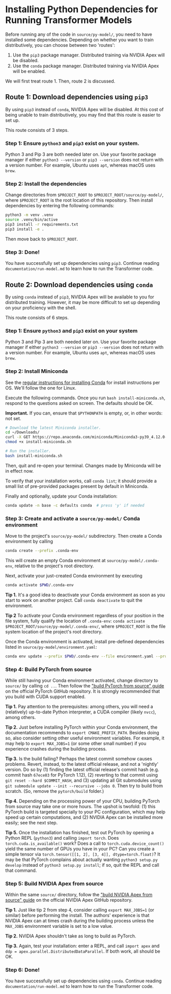 # Installing Python Dependencies for Running Transformer Models

Before running any of the code in `source/py-model/`, you need to have installed some dependencies. Depending on whether you want to train distributively, you can choose between two 'routes':

1. Use the `pip3` package manager. Distributed training via NVIDIA Apex will be disabled.
2. Use the `conda` package manager. Distributed training via NVIDIA Apex will be enabled.

We will first treat route 1. Then, route 2 is discussed.

## Route 1: Download dependencies using `pip3`

By using `pip3` instead of `conda`, NVIDIA Apex will be disabled. At this cost of being unable to train distributively, you may find that this route is easier to set up.

This route consists of 3 steps.

### Step 1: Ensure `python3` and `pip3` exist on your system.

Python 3 and Pip 3 are both needed later on. Use your favorite package manager if either `python3 --version` or `pip3 --version` does not return with a version number. For example, Ubuntu uses `apt`, whereas macOS uses `brew`.

### Step 2: Install the dependencies

Change directories from `$PROJECT_ROOT` to `$PROJECT_ROOT/source/py-model/`, where `$PROJECT_ROOT` is the root location of this repository. Then install dependencies by entering the following commands:

```sh
python3 -m venv .venv
source .venv/bin/active
pip3 install -r requirements.txt
pip3 install -e .
```

Then move back to `$PROJECT_ROOT`.

### Step 3: Done!

You have successfully set up dependencies using `pip3`. Continue reading `documentation/run-model.md` to learn how to run the Transformer code.

## Route 2: Download dependencies using `conda`

By using `conda` instead of `pip3`, NVIDIA Apex will be available to you for distributed training. However, it may be more difficult to set up depending on your proficiency with the shell.

This route consists of 6 steps.

### Step 1: Ensure `python3` and `pip3` exist on your system

Python 3 and Pip 3 are both needed later on. Use your favorite package manager if either `python3 --version` or `pip3 --version` does not return with a version number. For example, Ubuntu uses `apt`, whereas macOS uses `brew`.

### Step 2: Install Miniconda

See the [regular instructions for installing Conda](https://docs.conda.io/projects/conda/en/latest/user-guide/install/index.html#regular-installation) for install instructions per OS. We'll follow the one for Linux.

Execute the following commands. Once you run `bash install-miniconda.sh`, respond to the questions asked on screen. The defaults should be OK.

**Important.** If you can, ensure that `$PYTHONPATH` is empty, or, in other words: not set.

```sh
# Download the latest Miniconda installer.
cd ~/Downloads/
curl -X GET https://repo.anaconda.com/miniconda/Miniconda3-py39_4.12.0-Linux-x86_64.sh --output install-miniconda.sh
chmod +x install-miniconda.sh

# Run the installer.
bash install-miniconda.sh
```

Then, quit and re-open your terminal. Changes made by Miniconda will be in effect now.

To verify that your installation works, call `conda list`; it should provide a small list of pre-provided packages present by default in Miniconda.

Finally and optionally, update your Conda installation:

```sh
conda update -n base -c defaults conda  # press 'y' if needed
```

### Step 3: Create and activate a `source/py-model/` Conda environment

Move to the project's `source/py-model/` subdirectory. Then create a Conda environment by calling

```sh
conda create --prefix .conda-env
```

This will create an empty Conda environment at `source/py-model/.conda-env`, relative to the project's root directory.

Next, activate your just-created Conda environment by executing

```sh
conda activate $PWD/.conda-env
```

**Tip 1.** It's a good idea to deactivate your Conda environment as soon as you start to work on another project. Call `conda deactivate` to quit the environment.

**Tip 2** To activate your Conda environment regardless of your position in the file system, fully qualify the location of `.conda-env`: `conda activate $PROJECT_ROOT/source/py-model/.conda-env/`, where `$PROJECT_ROOT` is the file system location of the project's root directory.

Once the Conda environment is activated, install pre-defined dependencies listed in `source/py-model/environment.yaml`:

```sh
conda env update --prefix $PWD/.conda-env --file environment.yaml --prune
```

### Step 4: Build PyTorch from source

While still having your Conda environment activated, change directory to `source/` by calling `cd ..`. Then follow the ["build PyTorch from source" guide](https://github.com/pytorch/pytorch#from-source) on the official PyTorch GitHub repository. It is strongly recommended that you build with CUDA support enabled.

**Tip 1.** Pay attention to the prerequisites: among others, you will need a (relatively) up-to-date Python interpreter, a CUDA compiler (likely `nvcc`), among others.

**Tip 2.** Just before installing PyTorch within your Conda environment, the documentation recommends to `export CMAKE_PREFIX_PATH`. Besides doing so, also consider setting other useful environment variables. For example, it may help to `export MAX_JOBS=1` (or some other small number) if you experience crashes during the building process.

**Tip 3.** Is the build failing? Perhaps the latest commit somehow causes problems. Revert, instead, to the latest official release, and not a 'nightly' version. Do so by (1) finding the latest official release's commit hash (e.g. commit hash `67ece03` for PyTorch 1.12), (2) reverting to that commit using `git reset --hard $COMMIT_HASH`, and (3) updating all Git submodules using `git submodule update --init --recursive --jobs 0`. Then try to build from scratch. (So, remove the `pytorch/build` folder.)

**Tip 4.** Depending on the processing power of your CPU, building PyTorch from source may take one or more hours. The upshot is twofold: (1) this PyTorch build is targeted specially to your PC configuration, which may help speed up certain computations, and (2) NVIDIA Apex can be installed more easily; see the next step.

**Tip 5.** Once the installation has finished, test out PyTorch by opening a Python REPL (`python3`) and calling `import torch`. Does `torch.cuda.is_available()` work? Does a call to `torch.cuda.device_count()` yield the same number of GPUs you have in your PC? Can you create a simple tensor via `torch.tensor([[1, 2], [3, 4]], dtype=torch.float)`? It may be that PyTorch complains about actually wanting `python3 setup.py develop` instead of `python3 setup.py install`; if so, quit the REPL and call that command.

### Step 5: Build NVIDIA Apex from source

Within the same `source/` directory, follow the ["build NVIDIA Apex from source" guide](https://github.com/NVIDIA/apex#from-source) on the official NVIDIA Apex GitHub repository.

**Tip 1.** Just like tip 2 from step 4, consider calling `export MAX_JOBS=1` (or similar) before performing the install. The authors' experience is that NVIDIA Apex can at times crash during the building process unless the `MAX_JOBS` environment variable is set to a low value.

**Tip 2.** NVIDIA Apex shouldn't take as long to build as PyTorch.

**Tip 3.** Again, test your installation: enter a REPL, and call `import apex` and `ddp = apex.parallel.DistributedDataParallel`. If both work, all should be OK.

### Step 6: Done!

You have successfully set up dependencies using `conda`. Continue reading `documentation/run-model.md` to learn how to run the Transformer code.


